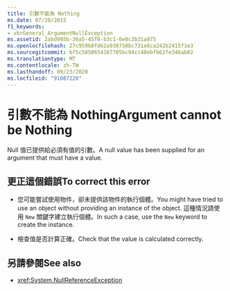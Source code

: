 ```yaml
---
title: 引數不能為 Nothing
ms.date: 07/20/2015
f1_keywords:
- vbrGeneral_ArgumentNullException
ms.assetid: 2abd995b-36a5-45f0-b3c1-6e0c3b31a875
ms.openlocfilehash: 27c959b0fd62a930750bc731e6ca242b2415f1e3
ms.sourcegitcommit: bf5c5850654187705bc94cc40ebfb62fe346ab02
ms.translationtype: MT
ms.contentlocale: zh-TW
ms.lasthandoff: 09/23/2020
ms.locfileid: "91087228"
---
```

# <a name="argument-cannot-be-nothing"></a><span data-ttu-id="bae0e-102">引數不能為 Nothing</span><span class="sxs-lookup"><span data-stu-id="bae0e-102">Argument cannot be Nothing</span></span>

<span data-ttu-id="bae0e-103">Null 值已提供給必須有值的引數。</span><span class="sxs-lookup"><span data-stu-id="bae0e-103">A null value has been supplied for an argument that must have a value.</span></span>  
  
## <a name="to-correct-this-error"></a><span data-ttu-id="bae0e-104">更正這個錯誤</span><span class="sxs-lookup"><span data-stu-id="bae0e-104">To correct this error</span></span>  
  
- <span data-ttu-id="bae0e-105">您可能嘗試使用物件，卻未提供該物件的執行個體。</span><span class="sxs-lookup"><span data-stu-id="bae0e-105">You might have tried to use an object without providing an instance of the object.</span></span> <span data-ttu-id="bae0e-106">這種情況請使用 `New` 關鍵字建立執行個體。</span><span class="sxs-lookup"><span data-stu-id="bae0e-106">In such a case, use the `New` keyword to create the instance.</span></span>  
  
- <span data-ttu-id="bae0e-107">檢查值是否計算正確。</span><span class="sxs-lookup"><span data-stu-id="bae0e-107">Check that the value is calculated correctly.</span></span>  
  
## <a name="see-also"></a><span data-ttu-id="bae0e-108">另請參閱</span><span class="sxs-lookup"><span data-stu-id="bae0e-108">See also</span></span>

- <xref:System.NullReferenceException>

